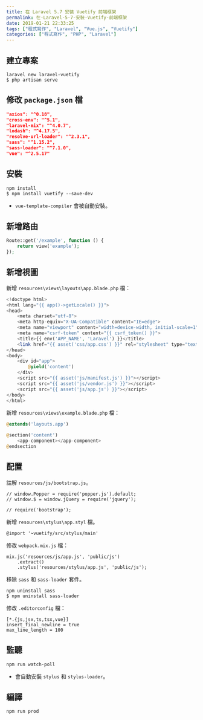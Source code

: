 ```yaml
---
title: 在 Laravel 5.7 安裝 Vuetify 前端框架
permalink: 在-Laravel-5-7-安裝-Vuetify-前端框架
date: 2019-01-21 22:33:25
tags: ["程式寫作", "Laravel", "Vue.js", "Vuetify"]
categories: ["程式寫作", "PHP", "Laravel"]
---
```


## 建立專案

```CMD
laravel new laravel-vuetify
$ php artisan serve
```

## 修改 `package.json` 檔

```JSON
"axios": "^0.18",
"cross-env": "^5.1",
"laravel-mix": "^4.0.7",
"lodash": "^4.17.5",
"resolve-url-loader": "^2.3.1",
"sass": "^1.15.2",
"sass-loader": "^7.1.0",
"vue": "^2.5.17"
```

## 安裝

```CMD
npm install
$ npm install vuetify --save-dev
```

- `vue-template-compiler` 會被自動安裝。

## 新增路由

```PHP
Route::get('/example', function () {
    return view('example');
});
```

## 新增視圖

新增 `resources\views\layouts\app.blade.php` 檔：

```PHP
<!doctype html>
<html lang="{{ app()->getLocale() }}">
<head>
    <meta charset="utf-8">
    <meta http-equiv="X-UA-Compatible" content="IE=edge">
    <meta name="viewport" content="width=device-width, initial-scale=1">
    <meta name="csrf-token" content="{{ csrf_token() }}">
    <title>{{ env('APP_NAME', 'Laravel') }}</title>
    <link href="{{ asset('css/app.css') }}" rel="stylesheet" type="text/css">
</head>
<body>
    <div id="app">
        @yield('content')
    </div>
    <script src="{{ asset('js/manifest.js') }}"></script>
    <script src="{{ asset('js/vendor.js') }}"></script>
    <script src="{{ asset('js/app.js') }}"></script>
</body>
</html>
```

新增 `resources\views\example.blade.php` 檔：

```PHP
@extends('layouts.app')

@section('content')
    <app-component></app-component>
@endsection
```

## 配置

註解 `resources/js/bootstrap.js`。

```JS
// window.Popper = require('popper.js').default;
// window.$ = window.jQuery = require('jquery');

// require('bootstrap');
```

新增 `resources\stylus\app.styl` 檔。

```JS
@import '~vuetify/src/stylus/main'
```

修改 `webpack.mix.js` 檔：

```JS
mix.js('resources/js/app.js', 'public/js')
    .extract()
    .stylus('resources/stylus/app.js', 'public/js');
```

移除 `sass` 和 `sass-loader` 套件。

```CMD
npm uninstall sass
$ npm uninstall sass-loader
```

修改 `.editorconfig` 檔：

```
[*.{js,jsx,ts,tsx,vue}]
insert_final_newline = true
max_line_length = 100
```

## 監聽

```CMD
npm run watch-poll
```

- 會自動安裝 `stylus` 和 `stylus-loader`。

## 編譯

```CMD
npm run prod
```
